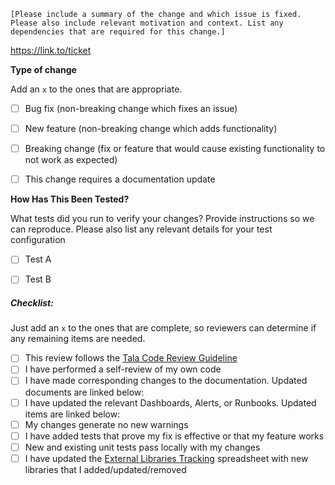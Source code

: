 `[Please include a summary of the change and which issue is fixed. Please also include relevant motivation and context.
List any dependencies that are required for this change.]`

https://link.to/ticket

**Type of change**

Add an `x` to the ones that are appropriate.

- [ ] Bug fix (non-breaking change which fixes an issue)
- [ ] New feature (non-breaking change which adds functionality)
- [ ] Breaking change (fix or feature that would cause existing functionality to not work as expected)
- [ ] This change requires a documentation update


**How Has This Been Tested?**

What tests did you run to verify your changes? Provide instructions so we can reproduce. Please also list any relevant
details for your test configuration

- [ ] Test A
- [ ] Test B


##### Checklist:
Just add an `x` to the ones that are complete, so reviewers can determine if any remaining items are needed.

- [ ] This review follows the [Tala Code Review Guideline](https://talamobile.atlassian.net/wiki/spaces/ATLAS/pages/1096583374/Code+Review+Pull+Request+Guidelines)
- [ ] I have performed a self-review of my own code
- [ ] I have made corresponding changes to the documentation. Updated documents are linked below:
- [ ] I have updated the relevant Dashboards, Alerts, or Runbooks. Updated items are linked below:
- [ ] My changes generate no new warnings
- [ ] I have added tests that prove my fix is effective or that my feature works
- [ ] New and existing unit tests pass locally with my changes
- [ ] I have updated the [External Libraries Tracking](https://goo.gl/a2iav1) spreadsheet with new libraries that I added/updated/removed
